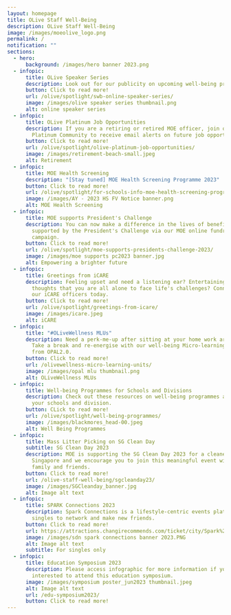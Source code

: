 ```yaml
---
layout: homepage
title: OLive Staff Well-Being
description: OLive Staff Well-Being
image: /images/moeolive_logo.png
permalink: /
notification: ""
sections:
  - hero:
      background: /images/hero banner 2023.png
  - infopic:
      title: OLive Speaker Series
      description: Look out for our publicity on upcoming well-being programmes!
      button: Click to read more!
      url: /olive/spotlight/swb-online-speaker-series/
      image: /images/olive speaker series thumbnail.png
      alt: online speaker series
  - infopic:
      title: OLive Platinum Job Opportunities
      description: If you are a retiring or retired MOE officer, join our OLive
        Platinum Community to receive email alerts on future job opportunities.
      button: Click to read more!
      url: /olive/spotlight/olive-platinum-job-opportunities/
      image: /images/retirement-beach-small.jpeg
      alt: Retirement
  - infopic:
      title: MOE Health Screening
      description: "[Stay tuned] MOE Health Screening Programme 2023"
      button: Click to read more!
      url: /olive/spotlight/for-schools-info-moe-health-screening-programme/
      image: /images/AY - 2023 HS FV Notice banner.png
      alt: MOE Health Screening
  - infopic:
      title: MOE supports President's Challenge
      description: You can now make a difference in the lives of beneficiaries
        supported by the President's Challenge via our MOE online fundraising
        campaign.
      button: Click to read more!
      url: /olive/spotlight/moe-supports-presidents-challenge-2023/
      image: /images/moe supports pc2023 banner.jpg
      alt: Empowering a brighter future
  - infopic:
      title: Greetings from iCARE
      description: Feeling upset and need a listening ear? Entertaining negative
        thoughts that you are all alone to face life's challenges? Connect with
        our iCARE officers today.
      button: Click to read more!
      url: /olive/spotlight/greetings-from-icare/
      image: /images/icare.jpeg
      alt: iCARE
  - infopic:
      title: "#OLiveWellness MLUs"
      description: Need a perk-me-up after sitting at your home work area for hours?
        Take a break and re-energise with our well-being Micro-learning Units
        from OPAL2.0.
      button: Click to read more!
      url: /olivewellness-micro-learning-units/
      image: /images/opal mlu thumbnail.png
      alt: OLiveWellness MLUs
  - infopic:
      title: Well-being Programmes for Schools and Divisions
      description: Check out these resources on well-being programmes available for
        your schools and division.
      button: CLick to read more!
      url: /olive/spotlight/well-being-programmes/
      image: /images/blackmores_head-00.jpeg
      alt: Well Being Programmes
  - infopic:
      title: Mass Litter Picking on SG Clean Day
      subtitle: SG Clean Day 2023
      description: MOE is supporting the SG Clean Day 2023 for a cleaner and better
        Singapore and we encourage you to join this meaningful event with your
        family and friends.
      button: Click to read more!
      url: /olive-staff-well-being/sgcleanday23/
      image: /images/SGCleanday_banner.jpg
      alt: Image alt text
  - infopic:
      title: SPARK Connections 2023
      description: Spark Connections is a lifestyle-centric events platform for
        singles to network and make new friends.
      button: Click to read more!
      url: https://attractions.changirecommends.com/ticket/city/Spark%20Connections%20Singapore/162/1
      image: /images/sdn spark connections banner 2023.PNG
      alt: Image alt text
      subtitle: For singles only
  - infopic:
      title: Education Symposium 2023
      description: Please access infographic for more information if you are
        interested to attend this education symposium.
      image: /images/symposium poster_jun2023 thumbnail.jpeg
      alt: Image alt text
      url: /edu-symposium2023/
      button: Click to read more!
---
```

